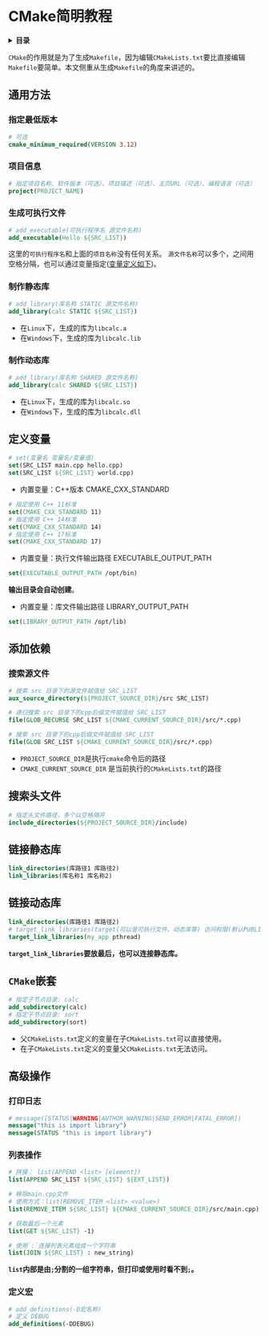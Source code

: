 # CMake简明教程

<details>
<summary><b>目录</b></summary>

[通用方法](#通用方法)
[指定最低版本](#指定最低版本)
[项目信息](#项目信息)
[生成可执行文件](#生成可执行文件)
[制作静态库](#制作静态库)
[制作动态库](#制作动态库)
[定义变量](#定义变量)
[添加依赖](#添加依赖)
[搜索源文件](#搜索源文件)
[搜索头文件](#搜索头文件)
[链接静态库](#链接静态库)
[链接动态库](#链接动态库)
[`CMake`嵌套](#cmake嵌套)
[打印日志](#打印日志)
[列表操作](#列表操作)
[定义宏](#定义宏)
</details>

`CMake`的作用就是为了生成`Makefile`，因为编辑`CMakeLists.txt`要比直接编辑`Makefile`要简单。本文侧重从生成`Makefile`的角度来讲述的。

## 通用方法

### 指定最低版本

```cmake
# 可选
cmake_minimum_required(VERSION 3.12)
```

### 项目信息

```cmake
# 指定项目名称、软件版本（可选）、项目描述（可选）、主页URL（可选）、编程语言（可选）
project(PROJECT_NAME)
```

### 生成可执行文件

```cmake
# add_executable(可执行程序名 源文件名称)
add_executable(Hello ${SRC_LIST})
```

这里的`可执行程序名`和上面的`项目名称`没有任何关系。
`源文件名称`可以多个，之间用空格分隔，也可以通过变量指定([变量定义如下](#定义变量))。

### 制作静态库

```cmake
# add_library(库名称 STATIC 源文件名称)
add_library(calc STATIC ${SRC_LIST})
```

- 在`Linux`下，生成的库为`libcalc.a`
- 在`Windows`下，生成的库为`libcalc.lib`

### 制作动态库

```cmake
# add_library(库名称 SHARED 源文件名称)
add_library(calc SHARED ${SRC_LIST})
```

- 在`Linux`下，生成的库为`libcalc.so`
- 在`Windows`下，生成的库为`libcalc.dll`

## 定义变量

```cmake
# set(变量名 变量名/变量值)
set(SRC_LIST main.cpp hello.cpp)
set(SRC_LIST ${SRC_LIST} world.cpp)
```

- 内置变量：C++版本 CMAKE_CXX_STANDARD

```cmake
# 指定使用 C++ 11标准
set(CMAKE_CXX_STANDARD 11)
# 指定使用 C++ 14标准
set(CMAKE_CXX_STANDARD 14)
# 指定使用 C++ 17标准
set(CMAKE_CXX_STANDARD 17)
```

- 内置变量：执行文件输出路径  EXECUTABLE_OUTPUT_PATH

```cmake
set(EXECUTABLE_OUTPUT_PATH /opt/bin)
```

**输出目录会自动创建**。

- 内置变量：库文件输出路径  LIBRARY_OUTPUT_PATH

```cmake
set(LIBRARY_OUTPUT_PATH /opt/lib)
```

## 添加依赖

### 搜索源文件

```cmake
# 搜索 src 目录下的源文件赋值给 SRC_LIST
aux_source_directory(${PROJECT_SOURCE_DIR}/src SRC_LIST)

# 递归搜索 src 目录下的cpp后缀文件赋值给 SRC_LIST
file(GLOB_RECURSE SRC_LIST ${CMAKE_CURRENT_SOURCE_DIR}/src/*.cpp)

# 搜索 src 目录下的cpp后缀文件赋值给 SRC_LIST
file(GLOB SRC_LIST ${CMAKE_CURRENT_SOURCE_DIR}/src/*.cpp)
```

- `PROJECT_SOURCE_DIR`是执行`cmake`命令后的路径
- `CMAKE_CURRENT_SOURCE_DIR` 是当前执行的`CMakeLists.txt`的路径

## 搜索头文件

```cmake
# 指定头文件路径，多个以空格隔开
include_directories(${PROJECT_SOURCE_DIR}/include)
```

## 链接静态库

```cmake
link_directories(库路径1 库路径2)
link_libraries(库名称1 库名称2)
```

## 链接动态库

```cmake
link_directories(库路径1 库路径2)
# target_link_libraries(target(可以是可执行文件、动态库等) 访问权限(默认PUBLIC，可选) 库名称)
target_link_libraries(my_app pthread)
```

**`target_link_libraries`要放最后，也可以连接静态库。**

## `CMake`嵌套

```cmake
# 指定子节点目录: calc
add_subdirectory(calc)
# 指定子节点目录: sort
add_subdirectory(sort)
```

- 父`CMakeLists.txt`定义的变量在子`CMakeLists.txt`可以直接使用。
- 在子`CMakeLists.txt`定义的变量父`CMakeLists.txt`无法访问。

## 高级操作

### 打印日志

```cmake
# message([STATUS|WARNING|AUTHOR_WARNING|SEND_ERROR|FATAL_ERROR])
message("this is import library")
message(STATUS "this is import library")
```

### 列表操作

```cmake
# 拼接： list(APPEND <list> [element])
list(APPEND SRC_LIST ${SRC_LIST} ${EXT_LIST})

# 移除main.cpp文件
# 使用方式：list(REMOVE_ITEM <list> <value>)
list(REMOVE_ITEM ${SRC_LIST} ${CMAKE_CURRENT_SOURCE_DIR}/src/main.cpp)

# 获取最后一个元素
list(GET ${SRC_LIST} -1)

# 使用`:`连接列表元素组成一个字符串
list(JOIN ${SRC_LIST} : new_string)
```

**`list`内部是由`;`分割的一组字符串，但打印或使用时看不到`;`。**

### 定义宏

```cmake
# add_definitions(-D宏名称)
# 定义 DEBUG
add_definitions(-DDEBUG)
```

